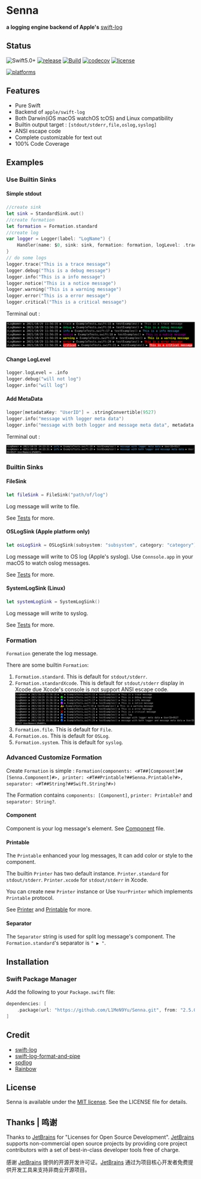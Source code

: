 # Senna

**a logging engine backend of Apple's** [swift-log](https://github.com/apple/swift-log)

## Status

![Swift5.0+](https://img.shields.io/badge/Swift-5.0%2B-orange.svg?style=flat)
[![release](https://img.shields.io/github/v/release/L1MeN9Yu/Senna.svg?color=blue)](https://github.com/L1MeN9Yu/Senna/releases)
[![Build](https://github.com/L1MeN9Yu/Senna/actions/workflows/Build.yml/badge.svg)](https://github.com/L1MeN9Yu/Senna/actions/workflows/Build.yml)
[![codecov](https://codecov.io/gh/L1MeN9Yu/Senna/branch/main/graph/badge.svg?token=0ZQSVH4ERX)](https://codecov.io/gh/L1MeN9Yu/Senna)
[![license](https://img.shields.io/badge/license-MIT-blue.svg)](https://github.com/L1MeN9Yu/Senna/blob/main/LICENSE)

[![platforms](https://img.shields.io/badge/Platforms-macOS%20%7C%20iOS%20%7C%20tvOS%20%7C%20watchOS%20%7C%20Linux-orange.svg?style=flat)](https://github.com/L1MeN9Yu/Senna/blob/main/Package.swift)

## Features

* Pure Swift
* Backend of `apple/swift-log`
* Both Darwin(iOS macOS watchOS tcOS) and Linux compatibility
* Builtin output target : `[stdout/stderr,file,oslog,syslog]`
* ANSI escape code
* Complete customizable for text out
* 100% Code Coverage

## Examples

### Use Builtin Sinks

#### Simple stdout

```swift
//create sink
let sink = StandardSink.out()
//create formation
let formation = Formation.standard
//create log
var logger = Logger(label: "LogName") {
    Handler(name: $0, sink: sink, formation: formation, logLevel: .trace)
}
// do some logs
logger.trace("This is a trace message")
logger.debug("This is a debug message")
logger.info("This is a info message")
logger.notice("This is a notice message")
logger.warning("This is a warning message")
logger.error("This is a error message")
logger.critical("This is a critical message")
 ```

Terminal out :

![](Documentations/README/Resources/stdout.png)

#### Change LogLevel

```swift
logger.logLevel = .info
logger.debug("will not log")
logger.info("will log")
```

#### Add MetaData

```swift
logger[metadataKey: "UserID"] = .stringConvertible(9527)
logger.info("message with logger meta data")
logger.info("message with both logger and message meta data", metadata: ["UserName": .string("L1MeN9Yu")])
```

Terminal out :

![](Documentations/README/Resources/stdout_message_with_metadata.png)

### Builtin Sinks

#### FileSink

```swift
let fileSink = FileSink("path/of/log")
```

Log message will write to file.

See [Tests](Tests/FileSinkTests.swift) for more.

#### OSLogSink (Apple platform only)

```swift
let osLogSink = OSLogSink(subsystem: "subsystem", category: "category")
```

Log message will write to OS log (Apple's syslog). Use `Connsole.app` in your macOS to watch oslog messages.

See [Tests](Tests/OSLogSinkTests.swift) for more.

#### SystemLogSink (Linux)

```swift
let systemLogSink = SystemLogSink()
```

Log message will write to syslog.

See [Tests](Tests/SystemLogSinkTests.swift) for more.

### Formation

`Formation` generate the log message.

There are some builtin `Formation`:

1. `Formation.standard`. This is default for `stdout/stderr`.
2. `Formation.standardXcode`. This is default for `stdout/stderr` display in Xcode due Xcode's console is not support ANSI escape code.
![](Documentations/README/Resources/stdout_xcode.png)
3. `Formation.file`. This is default for `File`.
4. `Formation.os`. This is default for `OSLog`.
5. `Formation.system`. This is default for `syslog`.

### Advanced Customize Formation

Create `Formation` is simple : `Formation(components: <#T##[Component]##[Senna.Component]#>, printer: <#T##Printable?##Senna.Printable?#>, separator: <#T##String?##Swift.String?#>)`

The Formation contains `components: [Component]`, `printer: Printable?` and `separator: String?`.

#### Component

Component is your log message's element. See [Component](Sources/Types/Component.swift) file.

#### Printable

The `Printable` enhanced your log messages, It can add color or style to the component.

The builtin `Printer` has two default instance.
`Printer.standard` for `stdout/stderr`.
`Printer.xcode` for `stdout/stderr` in Xcode.

You can create new `Printer` instance or Use `YourPrinter` which implements `Printable` protocol.

See [Printer](Sources/Implements/Printer.swift) and [Printable](Sources/Protocols/Printable.swift) for more.

#### Separator

The `Separator` string is used for split log message's component.
The `Formation.standard`'s separator is `" ▶ "`.

## Installation

### Swift Package Manager

Add the following to your `Package.swift` file:

```swift
dependencies: [
    .package(url: "https://github.com/L1MeN9Yu/Senna.git", from: "2.5.0")
]
```

## Credit

* [swift-log](https://github.com/apple/swift-log)
* [swift-log-format-and-pipe](https://github.com/Adorkable/swift-log-format-and-pipe)
* [spdlog](https://github.com/gabime/spdlog)
* [Rainbow](https://github.com/onevcat/Rainbow)

## License

Senna is available under the [MIT license](http://www.opensource.org/licenses/mit-license). See the LICENSE file for details.

## Thanks | 鸣谢

Thanks to [JetBrains][JetBrains] for "Licenses for Open Source Development". [JetBrains][JetBrains] supports non-commercial open source projects by providing core project contributors with a set of best-in-class
developer tools free of charge.

感谢 [JetBrains][JetBrains] 提供的开源开发许可证。[JetBrains][JetBrains] 通过为项目核心开发者免费提供开发工具来支持非商业开源项目。

[JetBrains]: https://www.jetbrains.com/?from=Senna
